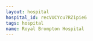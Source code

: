 ```yaml
---
layout: hospital
hospital_id: recVUCYcu7RZipie6
tags: hospital
name: Royal Brompton Hospital
---
```

